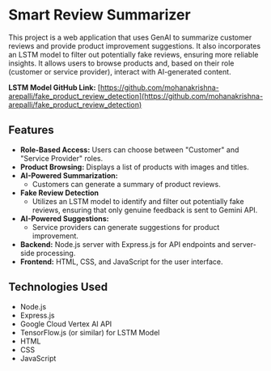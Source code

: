# Smart Review Summarizer

This project is a web application that uses GenAI to summarize customer reviews and provide product improvement suggestions. It also incorporates an LSTM model to filter out potentially fake reviews, ensuring more reliable insights. It allows users to browse products and, based on their role (customer or service provider), interact with AI-generated content.

**LSTM Model GitHub Link:** [https://github.com/mohanakrishna-arepalli/fake_product_review_detection](https://github.com/mohanakrishna-arepalli/fake_product_review_detection)

## Features

-   **Role-Based Access:** Users can choose between "Customer" and "Service Provider" roles.
-   **Product Browsing:** Displays a list of products with images and titles.
-   **AI-Powered Summarization:**
    -   Customers can generate a summary of product reviews.
-  **Fake Review Detection**
    -   Utilizes an LSTM model to identify and filter out potentially fake reviews, ensuring that only genuine feedback is sent to Gemini API.
-   **AI-Powered Suggestions:**
    -   Service providers can generate suggestions for product improvement.
-   **Backend:** Node.js server with Express.js for API endpoints and server-side processing.
-   **Frontend:** HTML, CSS, and JavaScript for the user interface.

## Technologies Used

-   Node.js
-   Express.js
-   Google Cloud Vertex AI API
 -   TensorFlow.js (or similar) for LSTM Model
-   HTML
-   CSS
-   JavaScript
